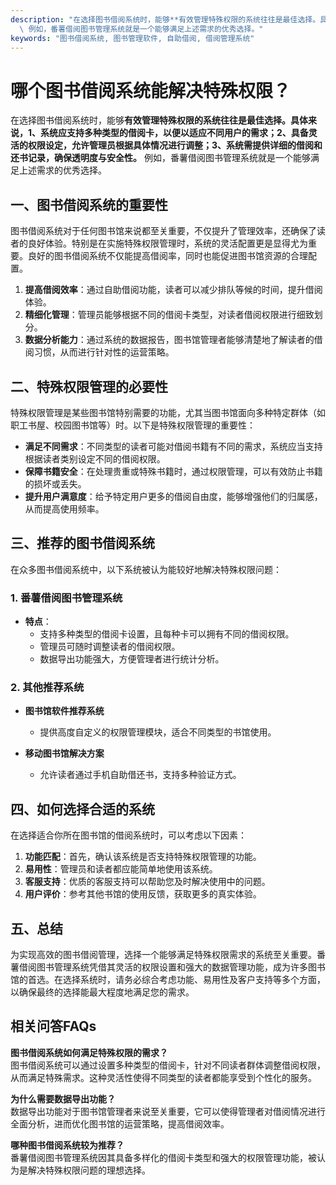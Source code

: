 ```yaml
---
description: "在选择图书借阅系统时，能够**有效管理特殊权限的系统往往是最佳选择。具体来说，1、系统应支持多种类型的借阅卡，以便以适应不同用户的需求；2、具备灵活的权限设定，允许管理员根据具体情况进行调整；3、系统需提供详细的借阅和还书记录，确保透明度与安全性。**\
  \ 例如，番薯借阅图书管理系统就是一个能够满足上述需求的优秀选择。"
keywords: "图书借阅系统, 图书管理软件, 自助借阅, 借阅管理系统"
---
```

# 哪个图书借阅系统能解决特殊权限？

在选择图书借阅系统时，能够**有效管理特殊权限的系统往往是最佳选择。具体来说，1、系统应支持多种类型的借阅卡，以便以适应不同用户的需求；2、具备灵活的权限设定，允许管理员根据具体情况进行调整；3、系统需提供详细的借阅和还书记录，确保透明度与安全性。** 例如，番薯借阅图书管理系统就是一个能够满足上述需求的优秀选择。

## **一、图书借阅系统的重要性**

图书借阅系统对于任何图书馆来说都至关重要，不仅提升了管理效率，还确保了读者的良好体验。特别是在实施特殊权限管理时，系统的灵活配置更是显得尤为重要。良好的图书借阅系统不仅能提高借阅率，同时也能促进图书馆资源的合理配置。

1. **提高借阅效率**：通过自助借阅功能，读者可以减少排队等候的时间，提升借阅体验。
2. **精细化管理**：管理员能够根据不同的借阅卡类型，对读者借阅权限进行细致划分。
3. **数据分析能力**：通过系统的数据报告，图书馆管理者能够清楚地了解读者的借阅习惯，从而进行针对性的运营策略。

## **二、特殊权限管理的必要性**

特殊权限管理是某些图书馆特别需要的功能，尤其当图书馆面向多种特定群体（如职工书屋、校园图书馆等）时。以下是特殊权限管理的重要性：

- **满足不同需求**：不同类型的读者可能对借阅书籍有不同的需求，系统应当支持根据读者类别设定不同的借阅权限。
- **保障书籍安全**：在处理贵重或特殊书籍时，通过权限管理，可以有效防止书籍的损坏或丢失。
- **提升用户满意度**：给予特定用户更多的借阅自由度，能够增强他们的归属感，从而提高使用频率。

## **三、推荐的图书借阅系统**

在众多图书借阅系统中，以下系统被认为能较好地解决特殊权限问题：

### 1. 番薯借阅图书管理系统

- **特点**：
  - 支持多种类型的借阅卡设置，且每种卡可以拥有不同的借阅权限。
  - 管理员可随时调整读者的借阅权限。
  - 数据导出功能强大，方便管理者进行统计分析。

### 2. 其他推荐系统

- **图书馆软件推荐系统**
  - 提供高度自定义的权限管理模块，适合不同类型的书馆使用。
  
- **移动图书馆解决方案**
  - 允许读者通过手机自助借还书，支持多种验证方式。

## **四、如何选择合适的系统**

在选择适合你所在图书馆的借阅系统时，可以考虑以下因素：

1. **功能匹配**：首先，确认该系统是否支持特殊权限管理的功能。
2. **易用性**：管理员和读者都应能简单地使用该系统。
3. **客服支持**：优质的客服支持可以帮助您及时解决使用中的问题。
4. **用户评价**：参考其他书馆的使用反馈，获取更多的真实体验。

## **五、总结**

为实现高效的图书借阅管理，选择一个能够满足特殊权限需求的系统至关重要。番薯借阅图书管理系统凭借其灵活的权限设置和强大的数据管理功能，成为许多图书馆的首选。在选择系统时，请务必综合考虑功能、易用性及客户支持等多个方面，以确保最终的选择能最大程度地满足您的需求。

## **相关问答FAQs**

**图书借阅系统如何满足特殊权限的需求？**  
图书借阅系统可以通过设置多种类型的借阅卡，针对不同读者群体调整借阅权限，从而满足特殊需求。这种灵活性使得不同类型的读者都能享受到个性化的服务。

**为什么需要数据导出功能？**  
数据导出功能对于图书馆管理者来说至关重要，它可以使得管理者对借阅情况进行全面分析，进而优化图书馆的运营策略，提高借阅效率。

**哪种图书借阅系统较为推荐？**  
番薯借阅图书管理系统因其具备多样化的借阅卡类型和强大的权限管理功能，被认为是解决特殊权限问题的理想选择。
